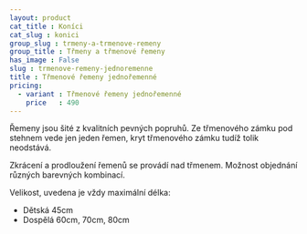 ```yaml
---
layout: product
cat_title : Koníci
cat_slug : konici
group_slug : trmeny-a-trmenove-remeny
group_title : Třmeny a třmenové řemeny
has_image : False
slug : trmenove-remeny-jednoremenne
title : Třmenové řemeny jednořemenné
pricing:
  - variant : Třmenové řemeny jednořemenné
    price   : 490
---
```


Řemeny jsou šité z kvalitních pevných popruhů.
Ze třmenového zámku pod stehnem vede jen jeden řemen, kryt třmenového zámku tudíž tolik neodstává.

Zkrácení a prodloužení řemenů se provádí nad třmenem.
Možnost objednání různých barevných kombinací.

Velikost, uvedena je vždy maximální délka:

 - Dětská 45cm
 - Dospělá 60cm, 70cm, 80cm

